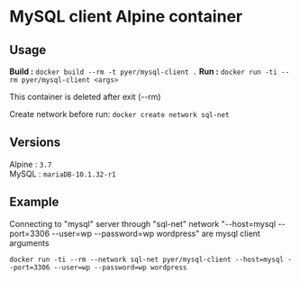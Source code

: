 # MySQL client Alpine container

## Usage

**Build :** `docker build --rm -t pyer/mysql-client .`
**Run   :** `docker run -ti --rm pyer/mysql-client <args>`

This container is deleted after exit (--rm)

Create network before run: `docker create network sql-net`


## Versions

Alpine : `3.7`   
MySQL : `mariaDB-10.1.32-r1`

## Example

Connecting to "mysql" server through "sql-net" network
"--host=mysql --port=3306 --user=wp --password=wp wordpress" are mysql client arguments

`docker run -ti --rm --network sql-net pyer/mysql-client --host=mysql --port=3306 --user=wp --password=wp wordpress`
